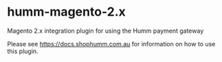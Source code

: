 # humm-magento-2.x

Magento 2.x integration plugin for using the Humm payment gateway

Please see https://docs.shophumm.com.au for information on how to use this plugin. 
